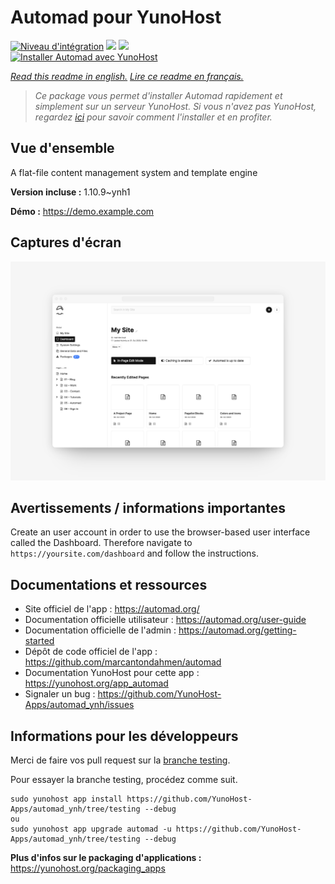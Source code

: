# Automad pour YunoHost

[![Niveau d'intégration](https://dash.yunohost.org/integration/automad.svg)](https://dash.yunohost.org/appci/app/automad) ![](https://ci-apps.yunohost.org/ci/badges/automad.status.svg) ![](https://ci-apps.yunohost.org/ci/badges/automad.maintain.svg)  
[![Installer Automad avec YunoHost](https://install-app.yunohost.org/install-with-yunohost.svg)](https://install-app.yunohost.org/?app=automad)

*[Read this readme in english.](./README.md)*
*[Lire ce readme en français.](./README_fr.md)*

> *Ce package vous permet d'installer Automad rapidement et simplement sur un serveur YunoHost.
Si vous n'avez pas YunoHost, regardez [ici](https://yunohost.org/#/install) pour savoir comment l'installer et en profiter.*

## Vue d'ensemble

A flat-file content management system and template engine

**Version incluse :** 1.10.9~ynh1

**Démo :** https://demo.example.com

## Captures d'écran

![](./doc/screenshots/readme.png)

## Avertissements / informations importantes

Create an user account in order to use the browser-based user interface called the Dashboard. Therefore navigate to `https://yoursite.com/dashboard` and follow the instructions.
## Documentations et ressources

* Site officiel de l'app : https://automad.org/
* Documentation officielle utilisateur : https://automad.org/user-guide
* Documentation officielle de l'admin : https://automad.org/getting-started
* Dépôt de code officiel de l'app : https://github.com/marcantondahmen/automad
* Documentation YunoHost pour cette app : https://yunohost.org/app_automad
* Signaler un bug : https://github.com/YunoHost-Apps/automad_ynh/issues

## Informations pour les développeurs

Merci de faire vos pull request sur la [branche testing](https://github.com/YunoHost-Apps/automad_ynh/tree/testing).

Pour essayer la branche testing, procédez comme suit.
```
sudo yunohost app install https://github.com/YunoHost-Apps/automad_ynh/tree/testing --debug
ou
sudo yunohost app upgrade automad -u https://github.com/YunoHost-Apps/automad_ynh/tree/testing --debug
```

**Plus d'infos sur le packaging d'applications :** https://yunohost.org/packaging_apps